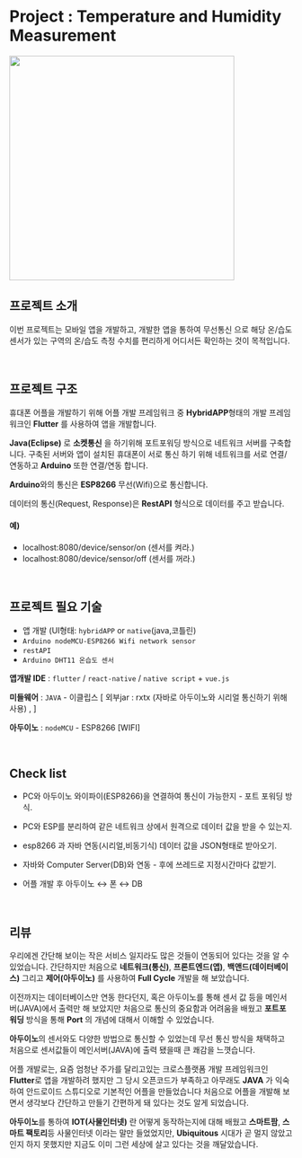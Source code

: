 # Project : Temperature and Humidity Measurement

<code><img height = "400"
src = https://github.com/siilver94/Temperature-Humidity-Measurement/assets/57824945/b254f376-8def-4a28-b4a9-46cbe51900eb></code>


## 프로젝트 소개

이번 프로젝트는 모바일 앱을 개발하고, 개발한 앱을 통하여 무선통신 으로 해당 온/습도 센서가 있는 구역의 온/습도 측정 수치를
편리하게 어디서든 확인하는 것이 목적입니다.

<br/>

## 프로젝트 구조

휴대폰 어플을 개발하기 위해 어플 개발 프레임워크 중 **HybridAPP**형태의 개발 프레임워크인 **Flutter** 를 사용하여 앱을 개발합니다.

**Java(Eclipse)** 로 **소켓통신** 을 하기위해 포트포워딩 방식으로 네트워크 서버를 구축합니다.
구축된 서버와 앱이 설치된 휴대폰이 서로 통신 하기 위해 네트워크를 서로 연결/연동하고 **Arduino** 또한 연결/연동 합니다.

**Arduino**와의 통신은 **ESP8266** 무선(Wifi)으로 통신합니다.

데이터의 통신(Request, Response)은 **RestAPI** 형식으로 데이터를 주고 받습니다.

#### 예)

- localhost:8080/device/sensor/on             (센서를 켜라.)
- localhost:8080/device/sensor/off            (센서를 꺼라.)

<br/>

## 프로젝트 필요 기술

- 앱 개발 (UI형태: `hybridAPP` or `native`(java,코틀린)
- `Arduino nodeMCU-ESP8266 Wifi network sensor`
- `restAPI`
- `Arduino DHT11 온습도 센서`


**앱개발 IDE** : `flutter` / `react-native` / `native script` + `vue.js`

**미들웨어** : `JAVA` - 이클립스 [ 외부jar : rxtx (자바로 아두이노와 시리얼 통신하기 위해 사용) , ]

**아두이노** : `nodeMCU` - ESP8266 [WIFI]

<br/>

## Check list

- PC와 아두이노 와이파이(ESP8266)을 연결하여 통신이 가능한지 - 포트 포워딩 방식.

- PC와 ESP를 분리하여 같은 네트워크 상에서 원격으로 데이터 값을 받을 수 있는지.

- esp8266 과 자바 연동(시리얼,비동기식) 데이터 값을 JSON형태로 받아오기.

- 자바와 Computer Server(DB)와 연동  - 후에 쓰레드로 지정시간마다 값받기.

- 어플 개발 후 아두이노 ↔ 폰 ↔ DB   

<br/>

## 리뷰

우리에겐 간단해 보이는 작은 서비스 일지라도 많은 것들이 연동되어 있다는 것을 알 수 있었습니다.
간단하지만 처음으로 **네트워크(통신)**, **프론트엔드(앱)**, **백앤드(데이터베이스)** 그리고 **제어(아두이노)** 를 사용하여 **Full Cycle** 개발을 해 보았습니다.

이전까지는 데이터베이스만 연동 한다던지, 혹은 아두이노를 통해 센서 값 등을 메인서버(JAVA)에서 출력만 해 보았지만 처음으로 통신의 중요함과 어려움을 배웠고 **포트포워딩** 방식을 통해 **Port** 의 개념에 대해서 이해할 수 있었습니다.

**아두이노**의 센서와도 다양한 방법으로 통신할 수 있었는데 무선 통신 방식을 채택하고 처음으로 센서값들이 메인서버(JAVA)에 출력 됐을때 큰 쾌감을 느꼇습니다.

어플 개발로는, 요즘 엄청난 주가를 달리고있는 크로스플랫폼 개발 프레임워크인 **Flutter**로 앱을 개발하려 했지만
그 당시 오픈코드가 부족하고 아무래도 **JAVA** 가 익숙하여 안드로이드 스튜디오로 기본적인 어플을 만들었습니다
처음으로 어플을 개발해 보면서 생각보다 간단하고 만들기 간편하게 돼 있다는 것도 알게 되었습니다.

**아두이노**를 통하여 **IOT(사물인터넷)** 란 어떻게 동작하는지에 대해 배웠고 **스마트팜**, **스마트 팩토리**등 사물인터넷 이라는 말만 들었었지만, **Ubiquitous** 시대가 곧 멀지 않았고 인지 하지 못했지만 지금도 이미 그런 세상에 살고 있다는 것을 깨달았습니다.
